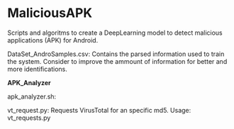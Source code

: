 # MaliciousAPK
Scripts and algoritms to create a DeepLearning model to detect malicious applications (APK) for Android.

DataSet_AndroSamples.csv: Contains the parsed information used to train the system. Consider to improve the ammount of information for better and more identifications.

**APK_Analyzer**

apk_analyzer.sh: 

vt_request.py: Requests VirusTotal for an specific md5. Usage: vt_requests.py <MD5>

